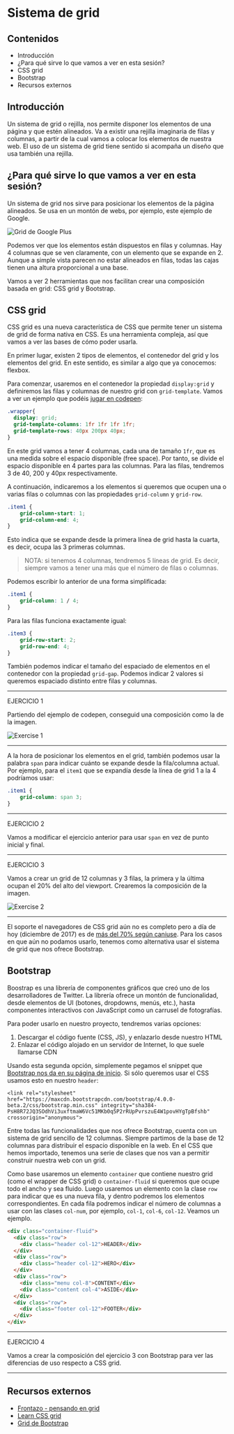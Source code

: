 # Sistema de grid

## Contenidos

- Introducción
- ¿Para qué sirve lo que vamos a ver en esta sesión?
- CSS grid
- Bootstrap
- Recursos externos


## Introducción

Un sistema de grid o rejilla, nos permite disponer los elementos de una página y que estén alineados. Va a existir una rejilla imaginaria de filas y columnas, a partir de la cual vamos a colocar los elementos de nuestra web. El uso de un sistema de grid tiene sentido si acompaña un diseño que usa también una rejilla.


## ¿Para qué sirve lo que vamos a ver en esta sesión?

Un sistema de grid nos sirve para posicionar los elementos de la página alineados. Se usa en un montón de webs, por ejemplo, este ejemplo de Google.

![Grid de Google Plus](assets/images/3-4/grid-example.png)

Podemos ver que los elementos están dispuestos en filas y columnas. Hay 4 columnas que se ven claramente, con un elemento que se expande en 2. Aunque a simple vista parecen no estar alineados en filas, todas las cajas tienen una altura proporcional a una base.

Vamos a ver 2 herramientas que nos facilitan crear una composición basada en grid: CSS grid y Bootstrap.

## CSS grid

CSS grid es una nueva característica de CSS que permite tener un sistema de grid de forma nativa en CSS. Es una herramienta compleja, así que vamos a ver las bases de cómo poder usarla.

En primer lugar, existen 2 tipos de elementos, el contenedor del grid y los elementos del grid. En este sentido, es similar a algo que ya conocemos: flexbox.

Para comenzar, usaremos en el contenedor la propiedad `display:grid` y definiremos las filas y columnas de nuestro grid con `grid-template`. Vamos a ver un ejemplo que podéis [jugar en codepen](https://codepen.io/adalab/pen/JMXwbL?editors=1100):

```css
.wrapper{
  display: grid;
  grid-template-columns: 1fr 1fr 1fr 1fr;
  grid-template-rows: 40px 200px 40px;
}
```
En este grid vamos a tener 4 columnas, cada una de tamaño `1fr`, que es una medida sobre el espacio disponible (free space). Por tanto, se divide el espacio disponible en 4 partes para las columnas. Para las filas, tendremos 3 de 40, 200 y 40px respectivamente.

A continuación, indicaremos a los elementos si queremos que ocupen una o varias filas o columnas con las propiedades `grid-column` y `grid-row`.

```css
.item1 {
    grid-column-start: 1;
    grid-column-end: 4;
}
```
Esto indica que se expande desde la primera línea de grid hasta la cuarta, es decir, ocupa las 3 primeras columnas.
> NOTA: si tenemos 4 columnas, tendremos 5 líneas de grid. Es decir, siempre vamos a tener una más que el número de filas o columnas.

Podemos escribir lo anterior de una forma simplificada:
```css
.item1 {
    grid-column: 1 / 4;
}
```
Para las filas funciona exactamente igual:
```css
.item3 {
    grid-row-start: 2;
    grid-row-end: 4;
}
```

También podemos indicar el tamaño del espaciado de elementos en el contenedor con la propiedad `grid-gap`. Podemos indicar 2 valores si queremos espaciado distinto entre filas y columnas.

***
EJERCICIO 1

Partiendo del ejemplo de codepen, conseguid una composición como la de la imagen.

![Exercise 1](assets/images/3-4/exercise-1.png)

***

A la hora de posicionar los elementos en el grid, también podemos usar la palabra `span` para indicar cuánto se expande desde la fila/columna actual. Por ejemplo, para el `item1` que se expandía desde la línea de grid 1 a la 4 podríamos usar:

```css
.item1 {
    grid-column: span 3;
}
```

***

EJERCICIO 2

Vamos a modificar el ejercicio anterior para usar `span` en vez de punto inicial y final.

***

EJERCICIO 3

Vamos a crear un grid de 12 columnas y 3 filas, la primera y la última ocupan el 20% del alto del viewport. Crearemos la composición de la imagen.

![Exercise 2](assets/images/3-4/exercise-3.png)

***

El soporte el navegadores de CSS grid aún no es completo pero a día de hoy (diciembre de 2017) es de [más del 70% según caniuse](https://caniuse.com/#feat=css-grid). Para los casos en que aún no podamos usarlo, tenemos como alternativa usar el sistema de grid que nos ofrece Bootstrap.

## Bootstrap

Boostrap es una librería de componentes gráficos que creó uno de los desarrolladores de Twitter. La librería ofrece un montón de funcionalidad, desde elementos de UI (botones, dropdowns, menús, etc.), hasta componentes interactivos con JavaScript como un carrusel de fotografías.

Para poder usarlo en nuestro proyecto, tendremos varias opciones:
1. Descargar el código fuente (CSS, JS), y enlazarlo desde nuestro HTML
2. Enlazar el código alojado en un servidor de Internet, lo que suele llamarse CDN

Usando esta segunda opción, simplemente pegamos el snippet que [Bootstrap nos da en su página de inicio](https://getbootstrap.com/). Si sólo queremos usar el CSS usamos esto en nuestro `header`:

```hmtl
<link rel="stylesheet" href="https://maxcdn.bootstrapcdn.com/bootstrap/4.0.0-beta.2/css/bootstrap.min.css" integrity="sha384-PsH8R72JQ3SOdhVi3uxftmaW6Vc51MKb0q5P2rRUpPvrszuE4W1povHYgTpBfshb" crossorigin="anonymous">

```

Entre todas las funcionalidades que nos ofrece Bootstrap, cuenta con un sistema de grid sencillo de 12 columnas. Siempre partimos de la base de 12 columnas para distribuir el espacio disponible en la web. En el CSS que hemos importado, tenemos una serie de clases que nos van a permitir construir nuestra web con un grid.

Como base usaremos un elemento `container` que contiene nuestro grid (como el wrapper de CSS grid) o `container-fluid` si queremos que ocupe todo el ancho y sea fluido. Luego usaremos un elemento con la clase `row` para indicar que es una nueva fila, y dentro podremos los elementos correspondientes. En cada fila podremos indicar el número de columnas a usar con las clases `col-num`, por ejemplo, `col-1`, `col-6`, `col-12`. Veamos un ejemplo.

```html
<div class="container-fluid">
  <div class="row">
    <div class="header col-12">HEADER</div>
  </div>
  <div class="row">
    <div class="header col-12">HERO</div>
  </div>
  <div class="row">
    <div class="menu col-8">CONTENT</div>
    <div class="content col-4">ASIDE</div>
  </div>
  <div class="row">
    <div class="footer col-12">FOOTER</div>
  </div>
</div>
```

***

EJERCICIO 4

Vamos a crear la composición del ejercicio 3 con Bootstrap para ver las diferencias de uso respecto a CSS grid.

***

## Recursos externos

- [Frontazo - pensando en grid](https://vimeo.com/98141102)
- [Learn CSS grid](http://learncssgrid.com/)
- [Grid de Bootstrap](https://getbootstrap.com/docs/4.0/layout/grid/)
